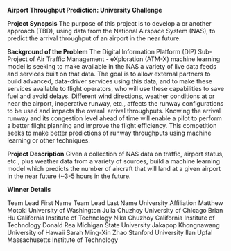 **Airport Throughput Prediction: University Challenge**

**Project Synopsis**
The purpose of this project is to develop a   or another approach (TBD), using data from the National Airspace System (NAS), to predict  the arrival throughput of an airport in the near future.

**Background of the Problem**
The Digital Information Platform (DIP) Sub-Project of Air Traffic Management - eXploration (ATM-X) machine learning model is seeking to make available in the NAS a variety of live data feeds and services built on that data. The goal is to allow external partners to build advanced, data-driver services using this data, and to make these services available to flight operators, who will use these capabilities to save fuel and avoid delays. Different wind directions, weather conditions at or near the airport, inoperative runway, etc., affects the runway configurations to be used and impacts the overall arrival throughputs. Knowing the arrival runway and its congestion level ahead of time will enable a pilot to perform a better flight planning and improve the flight efficiency. This competition seeks to make better predictions of runway throughputs using machine learning or other techniques.

**Project Description**
Given a collection of NAS data on traffic, airport status, etc., plus weather data from a variety of sources, build a machine learning model which predicts the number of aircraft that will land at a given airport in the near future (~3-5 hours in the future.

**Winner Details**

Team Lead First Name	Team Lead Last Name	University Affiliation
Matthew	Motoki	University of Washington
Julia	Chuzhoy	University of Chicago
Brian	Hu	California Institute of Technology
Nika	Chuzhoy	California Institute of Technology
Donald	Rea	Michigan State University
Jakapop	Khongnawang	University of Hawaii
Sarah	Ming-Xin Zhao	Stanford University
Ilan	Upfal	Massachusetts Institute of Technology
